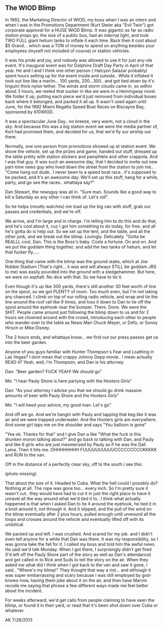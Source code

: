 ﻿## The WIOD Blimp

In 1992, the Marketing Director of WIOD, my boss when I was an intern and when I was in the Promotions Department (Kurt Steier aka "Evil Twin") got corporate approval for a HUGE WIOD Blimp. It was gigantic as far as radio station props go; the size of a public bus, had an internal light, and took TWO FULL giant helium tanks to inflate it each time. Back then it cost about $5 Grand... which was a TON of money to spend on anything besides your employees (myself not included of course) or station vehicles.

It was his pride and joy, and nobody was allowed to use it for just any-ole event. It's inaugural event was for Dolphins Draft Day Party in April of that year. He and I and I think one other person ( Halcyon Salazar probably) spent hours setting up for the event inside and outside.. While it inflated it took out line like a marlin... 100 yards, 200...300.. and got tied down by it's linguini thick nylon tether. The winds and storm clouds came in, so within about 3 hours, we reeled that sucker in like we were in a Hemingway novel. We folder it up, putting each piece we'd just removed from individual boxes back where it belonged, and packed it all up. It wasn't used again until June, for the 1992 Miami Regatta Speed Boat Races on Biscayne Bay, sponsored by 610WIOD.

It was a spectacular June Day.. no breeze, very warm, not a cloud in the sky. And because this was a big station event we were the media partner of, Kurt had promised them, and decided for us, that we'd fly our airship out there.

Normally, one one person from promotions showed up at station event. We drove the vehicle, set up the prizes and game, handed out stuff, dressed up the table pretty with station stickers and pamphlets and other crappola. And I was that guy. It was such an awesome day, that I decided to invite out new part-time news guy who lived down the street from the station to join me.. "Come hang out dude.. I never been to a speed boat race.. it's supposed to be packed, and it's an awesome day. We'll set up this stuff, hang for a while, party, and go see the races.. whattaya say?"

Dan Stewart, the newsguy was all in. "Sure man. Sounds like a good way to kill a Saturday as any other I can think of. Let's roll".

So he helps (mostly watches) me load up the big van with stuff, grab our passes and credentials, and we're off.

We arrive, and I'm large and in charge. I'm telling him to do this and do that, and he's cool about it, cuz I got him something to do today, for free, and all he's gotta do is help out. So we set up the tent, and the table, and all the other junk, and we break out the blimp. Lovingly. Delicately. "Gotta be REALLL cool, Dan. This is the Boss's baby. Costs a fortune. On and on. And we put the goddam thing together, and add the two tanks of helium, and let that fucker fly.....

One thing that came with the blimp was the ground stake, which at Joe Robbie Stadium (That's right... it was and will always STILL be goddam JRS to me) was easily pounded into the ground with a sledgehammer. But here, we were on asphalt. No dice with that. So we have to tie it.

Even though it's up like 300 yards, there's still another 30 feet worth of line on the spool, so we got PLENTY of room. Too much even, but I'm not taking any chanced. I climb on top of our rolling radio vehicle, and wrap and tie the line around the roof rail like 9 times, and toss it down to Dan to tie off the spool around the eyehook near the bumper. There. Done. We were the SHIT. People came around just following the blimp down to us and for 2 hours we clowned around with the crowd, introducing each other to people who wander over to the table as News Man Chuck Meyer, or Defo, or Sonny Hirsch or Mike Disney.

The 2 hours ends, and whattaya know... we find out our press passes get us into the beer garden.

Anyone of you guys familiar with Hunter Thompson's Fear and Loathing in Las Vegas? I dont mean that crappy Johnny Depp movie.. I mean actually READ it? Yeah, well, I'm Thompson, and Dan is his attorney.

Dan: "Beer garden? FUCK YEAH! We should go"

Me: "I hear Pauly Shore is here partying with the Hooters Girls"

Dan: "As your attorney I advise you that we should go drink massive amounts of beer with Pauly Shore and the Hooters Girls"

Me: "I will heed your advice, my good man. Let's go"

And off we go. And we're hangin with Pauly and tapping that keg like it was air and we were trapped underwater. And the Hooters girls are everywhere. And some girl taps me on the shoulder and says "You balloon is gone"

"Yea ok. Thanks for that" and I give Dan a like "What the fuck is this drunken moron talking about?" and go back to talking with Dan, and Pauly and like 6 girls who are just mesmerized by Pauly as if he was the Dali Lama. Then it hits me. OHHHHHHHH FUUUUUUUUUUCCCCCCCCCKKKKK and RUN to the van.

Off in the distance of a perfectly clear sky, off to the south i see this:

(photo missing)

That about the size of it. Headed to Cuba. What the hell could I possibly do? Nothing at all. The rope was gone too... every inch. So I'm pretty sure it wasn't cut.. they would have had to cut it in just the right place to have it unravel all the way around what we'd tied it to.. I think what actually happened is that when I asked Dan to tie it around the eyehook, he tied it in a knot around it, not through it. And it slipped, and the pull of the wind on the blimp eventually after 2 plus hours, pulled enough until unwound all the loops and crosses around the vehicle and eventually lifted off with its umbilical.

We packed up and left. I was crushed. And scared for my job. and I didn't even tell anyone for a while that Dan was there. It was my responsibility, so I was gonna take the fall for it. I called my boss and told him the awful news. He said we'd talk Monday. When I got there, I surprisingly didn't get fired (I'd left off the Pauly Shore part of the story as well as Dan's attendance) and got called in to Rick and Suds to tell the story on the air. When they asked me what did I think when I got back to the van and saw it gone, I said.. "Where's my blimp!" They thought that way a riot... and although it was super embarrassing and scary because i was still employed by god-knows-how, having them joke about it on the air, and then have Marvin recode me saying that phrase a few different ways made me feel better about the incident.

For weeks afterward, we'd get calls from people claiming to have seen the blimp, or found it in their yard, or read that it's been shot down over Cuba or whatever.

AK 7/26/2013
